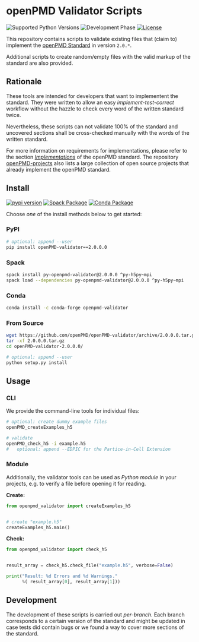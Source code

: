 # openPMD Validator Scripts

![Supported Python Versions](https://img.shields.io/pypi/pyversions/openPMD-validator.svg)
![Development Phase](https://img.shields.io/badge/phase-upcoming-yellow.svg)
[![License](https://img.shields.io/badge/license-ISC-blue.svg)](https://opensource.org/licenses/ISC)

This repository contains scripts to validate existing files that (claim to)
implement the [openPMD Standard](https://github.com/openPMD/openPMD-standard)
in version `2.0.*`.

Additional scripts to create random/empty files with the valid markup of the
standard are also provided.


## Rationale

These tools are intended for developers that want to implementent the standard.
They were written to allow an easy *implement-test-correct* workflow without
the hazzle to check every word of the written standard twice.

Nevertheless, these scripts can not validate 100% of the standard and uncovered
sections shall be cross-checked manually with the words of the written
standard.

For more information on requirements for implementations, please refer to the
section
[*Implementations*](https://github.com/openPMD/openPMD-standard/blob/2.0.0/STANDARD.md#implementations)
of the openPMD standard. The repository
  [openPMD-projects](https://github.com/openPMD/openPMD-projects)
also lists a large collection of open source projects that already implement
the openPMD standard.


## Install

[![pypi version](https://img.shields.io/pypi/v/openPMD-validator.svg)](https://pypi.python.org/pypi/openPMD-validator)
[![Spack Package](https://img.shields.io/badge/spack-py--openpmd--validator-blue.svg)](https://spack.io)
[![Conda Package](https://img.shields.io/badge/conda.io-openpmd--validator-brightgreen)](https://anaconda.org/conda-forge/openpmd-validator)


Choose *one* of the install methods below to get started:

### PyPI

```bash
# optional: append --user
pip install openPMD-validator==2.0.0.0
```

### Spack

```bash
spack install py-openpmd-validator@2.0.0.0 ^py-h5py~mpi
spack load --dependencies py-openpmd-validator@2.0.0.0 ^py-h5py~mpi
```

### Conda

```bash
conda install -c conda-forge openpmd-validator
```

### From Source

```bash
wget https://github.com/openPMD/openPMD-validator/archive/2.0.0.0.tar.gz
tar -xf 2.0.0.0.tar.gz
cd openPMD-validator-2.0.0.0/

# optional: append --user
python setup.py install
```

## Usage

### CLI

We provide the command-line tools for individual files:

```bash
# optional: create dummy example files
openPMD_createExamples_h5

# validate
openPMD_check_h5 -i example.h5
#   optional: append --EDPIC for the Partice-in-Cell Extension
```

### Module

Additionally, the validator tools can be used as *Python module* in your projects, e.g. to verify a file before opening it for reading.

**Create:**
```python
from openpmd_validator import createExamples_h5


# create "example.h5"
createExamples_h5.main()
```

**Check:**
```python
from openpmd_validator import check_h5


result_array = check_h5.check_file("example.h5", verbose=False)

print("Result: %d Errors and %d Warnings."
      %( result_array[0], result_array[1]))
```

## Development

The development of these scripts is carried out *per-branch*.
Each branch corresponds to a certain version of the standard and might
be updated in case tests did contain bugs or we found a way to cover more
sections of the standard.
